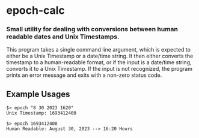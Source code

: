 # epoch-calc
### Small utility for dealing with conversions between human readable dates and Unix Timestamps.
 
This program takes a single command line argument, which is expected
to either be a Unix Timestamp or a date/time string. It then either converts the 
timestamp to a human-readable format, or if the input is a date/time string, converts it to a Unix Timestamp. If the input is not recognized, the program prints an error message and exits with a non-zero status code.

## Example Usages
```
$> epoch "8 30 2023 1620"
Unix Timestamp: 1693412400
```

```
$> epoch 1693412400
Human Readable: August 30, 2023 --> 16:20 Hours
```
